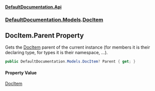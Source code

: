 #### [DefaultDocumentation.Api](index.md 'index')
### [DefaultDocumentation.Models](index.md#DefaultDocumentation.Models 'DefaultDocumentation.Models').[DocItem](DocItem.md 'DefaultDocumentation.Models.DocItem')

## DocItem.Parent Property

Gets the [DocItem](DocItem.md 'DefaultDocumentation.Models.DocItem') parent of the current instance (for members it is their declaring type, for types it is their namespace, ...).

```csharp
public DefaultDocumentation.Models.DocItem? Parent { get; }
```

#### Property Value
[DocItem](DocItem.md 'DefaultDocumentation.Models.DocItem')
